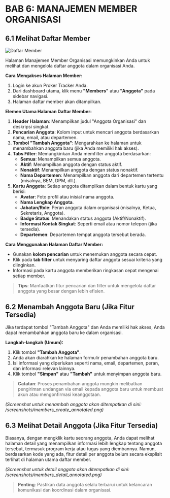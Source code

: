 # BAB 6: MANAJEMEN MEMBER ORGANISASI

## 6.1 Melihat Daftar Member

![Daftar Member](/screenshots/members_list_annotated.png)

Halaman Manajemen Member Organisasi memungkinkan Anda untuk melihat dan mengelola daftar anggota dalam organisasi Anda.

**Cara Mengakses Halaman Member:**

1.  Login ke akun Proker Tracker Anda.
2.  Dari dashboard utama, klik menu **"Members"** atau **"Anggota"** pada sidebar navigasi.
3.  Halaman daftar member akan ditampilkan.

**Elemen Utama Halaman Daftar Member:**

1.  **Header Halaman**: Menampilkan judul "Anggota Organisasi" dan deskripsi singkat.
2.  **Pencarian Anggota**: Kolom input untuk mencari anggota berdasarkan nama, email, atau departemen.
3.  **Tombol "Tambah Anggota"**: Mengarahkan ke halaman untuk menambahkan anggota baru (jika Anda memiliki hak akses).
4.  **Tabs Filter**: Memungkinkan Anda memfilter anggota berdasarkan:
    *   **Semua**: Menampilkan semua anggota.
    *   **Aktif**: Menampilkan anggota dengan status aktif.
    *   **Nonaktif**: Menampilkan anggota dengan status nonaktif.
    *   **Nama Departemen**: Menampilkan anggota dari departemen tertentu (misalnya, BEM, DPM, dll.).
5.  **Kartu Anggota**: Setiap anggota ditampilkan dalam bentuk kartu yang berisi:
    *   **Avatar**: Foto profil atau inisial nama anggota.
    *   **Nama Lengkap Anggota**.
    *   **Jabatan/Role**: Peran anggota dalam organisasi (misalnya, Ketua, Sekretaris, Anggota).
    *   **Badge Status**: Menandakan status anggota (Aktif/Nonaktif).
    *   **Informasi Kontak Singkat**: Seperti email atau nomor telepon (jika tersedia).
    *   **Departemen**: Departemen tempat anggota tersebut berada.

**Cara Menggunakan Halaman Daftar Member:**

-   Gunakan **kolom pencarian** untuk menemukan anggota secara cepat.
-   Klik pada **tab filter** untuk menyaring daftar anggota sesuai kriteria yang diinginkan.
-   Informasi pada kartu anggota memberikan ringkasan cepat mengenai setiap member.

> **Tips**: Manfaatkan fitur pencarian dan filter untuk mengelola daftar anggota yang besar dengan lebih efisien.

## 6.2 Menambah Anggota Baru (Jika Fitur Tersedia)

Jika terdapat tombol "Tambah Anggota" dan Anda memiliki hak akses, Anda dapat menambahkan anggota baru ke dalam organisasi.

**Langkah-langkah (Umum):**

1.  Klik tombol **"Tambah Anggota"**.
2.  Anda akan diarahkan ke halaman formulir penambahan anggota baru.
3.  Isi informasi yang diperlukan seperti nama, email, departemen, peran, dan informasi relevan lainnya.
4.  Klik tombol **"Simpan"** atau **"Tambah"** untuk menyimpan anggota baru.

> **Catatan**: Proses penambahan anggota mungkin melibatkan pengiriman undangan via email kepada anggota baru untuk membuat akun atau mengonfirmasi keanggotaan.

*(Screenshot untuk menambah anggota akan ditempatkan di sini: /screenshots/members_create_annotated.png)*

## 6.3 Melihat Detail Anggota (Jika Fitur Tersedia)

Biasanya, dengan mengklik kartu seorang anggota, Anda dapat melihat halaman detail yang menampilkan informasi lebih lengkap tentang anggota tersebut, termasuk program kerja atau tugas yang diembannya. Namun, berdasarkan kode yang ada, fitur detail per anggota belum secara eksplisit terlihat di halaman utama daftar member.

*(Screenshot untuk detail anggota akan ditempatkan di sini: /screenshots/members_detail_annotated.png)*

> **Penting**: Pastikan data anggota selalu terbarui untuk kelancaran komunikasi dan koordinasi dalam organisasi.
